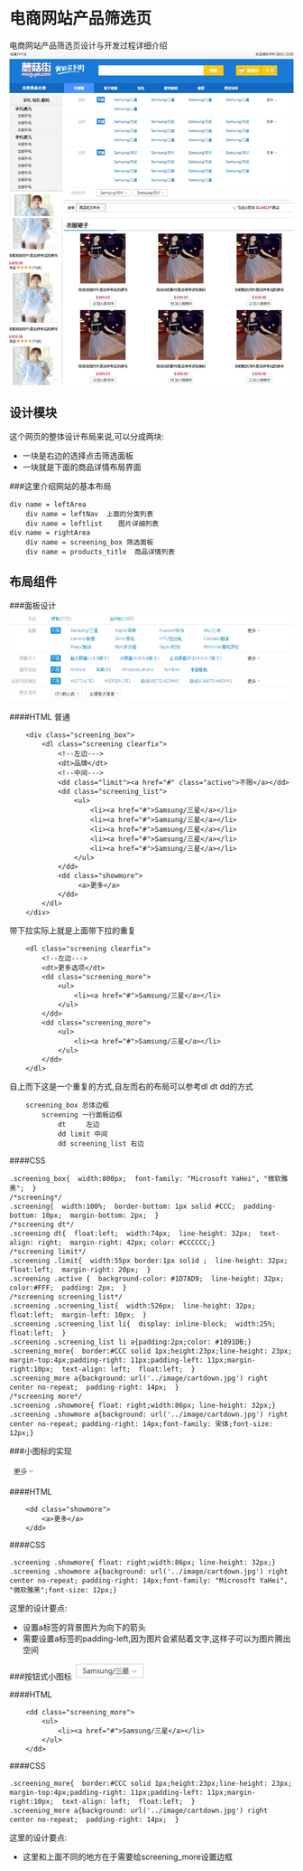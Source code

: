 # 电商网站产品筛选页
电商网站产品筛选页设计与开发过程详细介绍
![Mou icon](./Ecomicial_img/productfilter1.jpg)
![Mou icon](./Ecomicial_img/productfilter2.jpg)


## 设计模块
这个网页的整体设计布局来说,可以分成两块:

* 一块是右边的选择点击筛选面板
* 一块就是下面的商品详情布局界面

###这里介绍网站的基本布局

```
div name = leftArea 
	div name = leftNav  上面的分类列表
	div name = leftlist    图片详细列表 
div name = rightArea
	div name = screening_box 筛选面板
	div name = products_title  商品详情列表
```

## 布局组件

###面板设计
![Mou icon](./Ecomicial_img/filterpannel.jpg)

####HTML
普通

```
    <div class="screening_box">
        <dl class="screening clearfix">
            <!--左边--->
            <dt>品牌</dt>
            <!--中间--->
            <dd class="limit"><a href="#" class="active">不限</a></dd>
            <dd class="screening_list">
                <ul>
                    <li><a href="#">Samsung/三星</a></li>
                    <li><a href="#">Samsung/三星</a></li>
                    <li><a href="#">Samsung/三星</a></li>
                    <li><a href="#">Samsung/三星</a></li>
                    <li><a href="#">Samsung/三星</a></li>
                </ul>
            </dd>
            <dd class="showmore">
                 <a>更多</a>
            </dd>
        </dl>
    </div>
```

带下拉实际上就是上面带下拉的重复

```
    <dl class="screening clearfix">
        <!--左边--->
        <dt>更多选项</dt>
        <dd class="screening_more">
            <ul>
                <li><a href="#">Samsung/三星</a></li>
            </ul>
        </dd>
        <dd class="screening_more">
            <ul>
                <li><a href="#">Samsung/三星</a></li>
            </ul>
        </dd>
    </dl>
```

自上而下这是一个重复的方式,自左而右的布局可以参考dl dt dd的方式

```
	screening_box 总体边框
		screening 一行面板边框
			dt     左边
			dd limit 中间
			dd screening_list 右边	
```

####CSS
```
.screening_box{  width:800px;  font-family: "Microsoft YaHei", "微软雅黑";  }
/*screening*/
.screening{  width:100%;  border-bottom: 1px solid #CCC;  padding-bottom: 10px;  margin-bottom: 2px;  }
/*screening dt*/
.screening dt{  float:left;  width:74px;  line-height: 32px;  text-align: right;  margin-right: 42px; color: #CCCCCC;}
/*screening limit*/
.screening .limit{  width:55px border:1px solid ;  line-height: 32px;  float:left;  margin-right: 20px;  }
.screening .active {  background-color: #1D7AD9;  line-height: 32px;  color:#FFF;  padding: 2px;  }
/*screening screening_list*/
.screening .screening_list{  width:526px;  line-height: 32px;  float:left;  margin-left: 10px;  }
.screening .screening_list li{  display: inline-block;  width:25%;  float:left;  }
.screening .screening_list li a{padding:2px;color: #1091DB;}
.screening_more{  border:#CCC solid 1px;height:23px;line-height: 23px;  margin-top:4px;padding-right: 11px;padding-left: 11px;margin-right:10px;  text-align: left;  float:left;  }
.screening_more a{background: url('../image/cartdown.jpg') right center no-repeat;  padding-right: 14px;  }
/*screening more*/
.screening .showmore{ float: right;width:86px; line-height: 32px;}
.screening .showmore a{background: url('../image/cartdown.jpg') right center no-repeat; padding-right: 14px;font-family: 宋体;font-size: 12px;}
```

###小图标的实现

![Mou icon](./Ecomicial_img/showmore.jpg)

####HTML
```
	<dd class="showmore">
        <a>更多</a>
    </dd>
```

####CSS
```
.screening .showmore{ float: right;width:86px; line-height: 32px;}
.screening .showmore a{background: url('../image/cartdown.jpg') right center no-repeat; padding-right: 14px;font-family: "Microsoft YaHei", "微软雅黑";font-size: 12px;}
```

这里的设计要点:

* 设置a标签的背景图片为向下的箭头
* 需要设置a标签的padding-left,因为图片会紧贴着文字,这样子可以为图片腾出空间

###按钮式小图标
![Mou icon](./Ecomicial_img/showmore2.jpg)

####HTML
```
    <dd class="screening_more">
        <ul>
            <li><a href="#">Samsung/三星</a></li>
        </ul>
    </dd>
```
####CSS
```
.screening_more{  border:#CCC solid 1px;height:23px;line-height: 23px;  margin-top:4px;padding-right: 11px;padding-left: 11px;margin-right:10px;  text-align: left;  float:left;  }
.screening_more a{background: url('../image/cartdown.jpg') right center no-repeat;  padding-right: 14px;  }
```
这里的设计要点:

* 这里和上面不同的地方在于需要给screening_more设置边框









